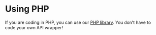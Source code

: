 # Using PHP

If you are coding in PHP, you can use our [PHP library](https://shoprunback.github.io/documentation/php.html). You don't have to code your own API wrapper!